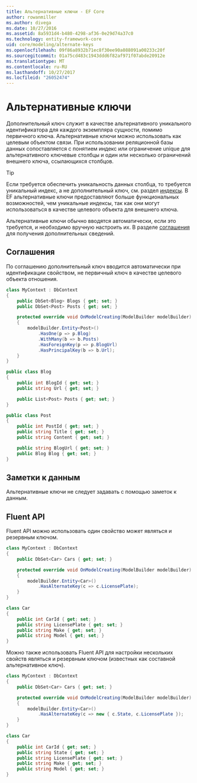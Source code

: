 ```yaml
---
title: Альтернативные ключи - EF Core
author: rowanmiller
ms.author: divega
ms.date: 10/27/2016
ms.assetid: 8a5931d4-b480-4298-af36-0e29d74a37c0
ms.technology: entity-framework-core
uid: core/modeling/alternate-keys
ms.openlocfilehash: 09f86a8932b71ec8f30ee90a088091a00233c20f
ms.sourcegitcommit: 01a75cd483c1943ddd6f82af971f07abde20912e
ms.translationtype: MT
ms.contentlocale: ru-RU
ms.lasthandoff: 10/27/2017
ms.locfileid: "26052474"
---
```

# <a name="alternate-keys"></a>Альтернативные ключи

Дополнительный ключ служит в качестве альтернативного уникального идентификатора для каждого экземпляра сущности, помимо первичного ключа. Альтернативные ключи можно использовать как целевым объектом связи. При использовании реляционной базы данных сопоставляется с понятием индекс или ограничение unique для альтернативного ключевые столбцы и один или несколько ограничений внешнего ключа, ссылающихся столбцов.

> [!TIP]  
> Если требуется обеспечить уникальность данных столбца, то требуется уникальный индекс, а не дополнительный ключ, см. раздел [индексы](indexes.md). В EF альтернативные ключи предоставляют больше функциональных возможностей, чем уникальные индексы, так как они могут использоваться в качестве целевого объекта для внешнего ключа.

Альтернативные ключи обычно вводятся автоматически, если это требуется, и необходимо вручную настроить их. В разделе [соглашения](#conventions) для получения дополнительных сведений.

## <a name="conventions"></a>Соглашения

По соглашению дополнительный ключ вводится автоматически при идентификации свойством, не первичный ключ в качестве целевого объекта отношения.

<!-- [!code-csharp[Main](samples/core/Modeling/Conventions/Samples/AlternateKey.cs?highlight=12)] -->
``` csharp
class MyContext : DbContext
{
    public DbSet<Blog> Blogs { get; set; }
    public DbSet<Post> Posts { get; set; }

    protected override void OnModelCreating(ModelBuilder modelBuilder)
    {
        modelBuilder.Entity<Post>()
            .HasOne(p => p.Blog)
            .WithMany(b => b.Posts)
            .HasForeignKey(p => p.BlogUrl)
            .HasPrincipalKey(b => b.Url);
    }
}

public class Blog
{
    public int BlogId { get; set; }
    public string Url { get; set; }

    public List<Post> Posts { get; set; }
}

public class Post
{
    public int PostId { get; set; }
    public string Title { get; set; }
    public string Content { get; set; }

    public string BlogUrl { get; set; }
    public Blog Blog { get; set; }
}
```

## <a name="data-annotations"></a>Заметки к данным

Альтернативные ключи не следует задавать с помощью заметок к данным.

## <a name="fluent-api"></a>Fluent API

Fluent API можно использовать один свойство может являться и резервным ключом.

<!-- [!code-csharp[Main](samples/core/Modeling/FluentAPI/Samples/AlternateKeySingle.cs?highlight=7,8)] -->
``` csharp
class MyContext : DbContext
{
    public DbSet<Car> Cars { get; set; }

    protected override void OnModelCreating(ModelBuilder modelBuilder)
    {
        modelBuilder.Entity<Car>()
            .HasAlternateKey(c => c.LicensePlate);
    }
}

class Car
{
    public int CarId { get; set; }
    public string LicensePlate { get; set; }
    public string Make { get; set; }
    public string Model { get; set; }
}
```

Можно также использовать Fluent API для настройки нескольких свойств являться и резервным ключом (известных как составной альтернативное ключ).

<!-- [!code-csharp[Main](samples/core/Modeling/FluentAPI/Samples/AlternateKeyComposite.cs?highlight=7,8)] -->
``` csharp
class MyContext : DbContext
{
    public DbSet<Car> Cars { get; set; }

    protected override void OnModelCreating(ModelBuilder modelBuilder)
    {
        modelBuilder.Entity<Car>()
            .HasAlternateKey(c => new { c.State, c.LicensePlate });
    }
}

class Car
{
    public int CarId { get; set; }
    public string State { get; set; }
    public string LicensePlate { get; set; }
    public string Make { get; set; }
    public string Model { get; set; }
}
```
